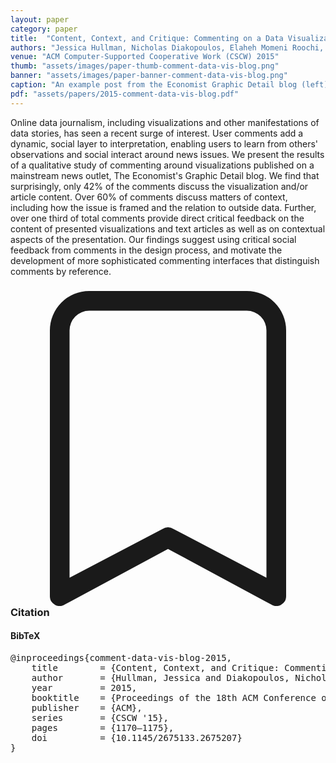 ```yaml
---
layout: paper
category: paper
title:  "Content, Context, and Critique: Commenting on a Data Visualization Blog"
authors: "Jessica Hullman, Nicholas Diakopoulos, Elaheh Momeni Roochi, Eytan Adar"
venue: "ACM Computer-Supported Cooperative Work (CSCW) 2015"
thumb: "assets/images/paper-thumb-comment-data-vis-blog.png"
banner: "assets/images/paper-banner-comment-data-vis-blog.png"
caption: "An example post from the Economist Graphic Detail blog (left) and graph showing the percentage of comments discussing the context versus content of posts among singleton and repeat commenters (right). Singletons are more likely than repeat commenters to provide comments on content."
pdf: "assets/papers/2015-comment-data-vis-blog.pdf"
---
```


<!-- abstract -->
Online data journalism, including visualizations and other manifestations of data stories, has seen a recent surge of interest. User comments add a dynamic, social layer to interpretation, enabling users to learn from others' observations and social interact around news issues. We present the results of a qualitative study of commenting around visualizations published on a mainstream news outlet, The Economist's Graphic Detail blog. We find that surprisingly, only 42% of the comments discuss the visualization and/or article content. Over 60% of comments discuss matters of context, including how the issue is framed and the relation to outside data. Further, over one third of total comments provide direct critical feedback on the content of presented visualizations and text articles as well as on contextual aspects of the presentation. Our findings suggest using critical social feedback from comments in the design process, and motivate the development of more sophisticated commenting interfaces that distinguish comments by reference.


<h3><svg xmlns="http://www.w3.org/2000/svg" fill="currentColor" class="bi bi-bookmark" viewBox="0 0 16 16">
  <path d="M2 2a2 2 0 0 1 2-2h8a2 2 0 0 1 2 2v13.5a.5.5 0 0 1-.777.416L8 13.101l-5.223 2.815A.5.5 0 0 1 2 15.5V2zm2-1a1 1 0 0 0-1 1v12.566l4.723-2.482a.5.5 0 0 1 .554 0L13 14.566V2a1 1 0 0 0-1-1H4z"/>
</svg> Citation</h3>
<div class="bibtex">
<!-- bibtex -->
<h4>BibTeX</h4>
<pre>
@inproceedings{comment-data-vis-blog-2015,
	title        = {Content, Context, and Critique: Commenting on a Data Visualization Blog},
	author       = {Hullman, Jessica and Diakopoulos, Nicholas and Momeni, Elaheh and Adar, Eytan},
	year         = 2015,
	booktitle    = {Proceedings of the 18th ACM Conference on Computer Supported Cooperative Work &amp; Social Computing},
	publisher    = {ACM},
	series       = {CSCW '15},
	pages        = {1170–1175},
	doi          = {10.1145/2675133.2675207}
}
</pre>
</div>